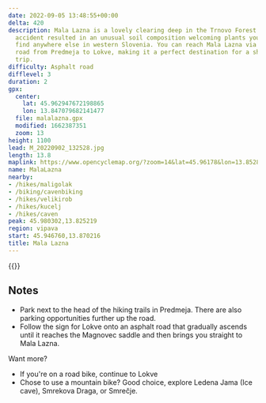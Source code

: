 ```yaml
---
date: 2022-09-05 13:48:55+00:00
delta: 420
description: Mala Lazna is a lovely clearing deep in the Trnovo Forest. A chance geological
  accident resulted in an unusual soil composition welcoming plants you would not
  find anywhere else in western Slovenia. You can reach Mala Lazna via an asphalt
  road from Predmeja to Lokve, making it a perfect destination for a short road biking
  trip.
difficulty: Asphalt road
difflevel: 3
duration: 2
gpx:
  center:
    lat: 45.962947672198865
    lon: 13.847079682141477
  file: malalazna.gpx
  modified: 1662387351
  zoom: 13
height: 1100
lead: M_20220902_132528.jpg
length: 13.8
maplink: https://www.opencyclemap.org/?zoom=14&lat=45.96178&lon=13.85284&layers=B0000
name: MalaLazna
nearby:
- /hikes/maligolak
- /biking/cavenbiking
- /hikes/velikirob
- /hikes/kucelj
- /hikes/caven
peak: 45.980302,13.825219
region: vipava
start: 45.946760,13.870216
title: Mala Lazna
---
```


{{<hike-details description="yes">}}

## Notes

* Park next to the head of the hiking trails in Predmeja. There are also parking opportunities further up the road.
* Follow the sign for Lokve onto an asphalt road that gradually ascends until it reaches the Magnovec saddle and then brings you straight to Mala Lazna.

Want more?

* If you're on a road bike, continue to Lokve
* Chose to use a mountain bike? Good choice, explore Ledena Jama (Ice cave), Smrekova Draga, or Smrečje.